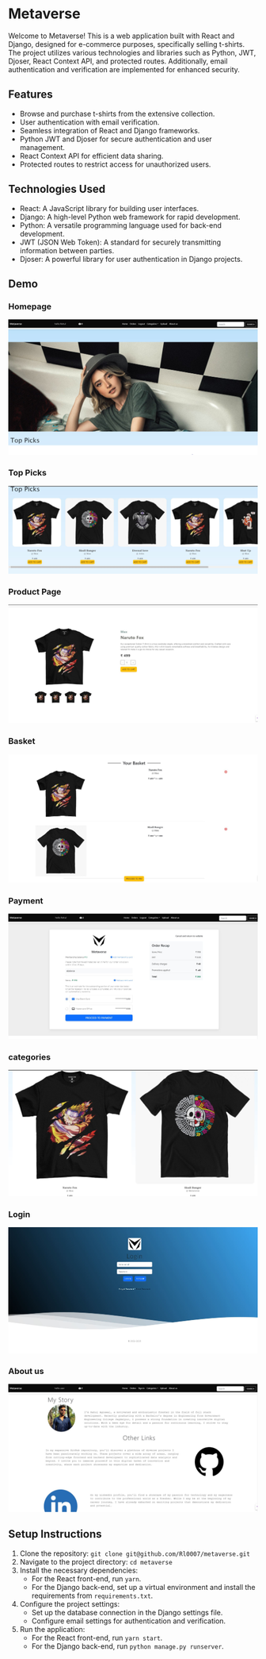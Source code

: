# Metaverse

Welcome to Metaverse! This is a web application built with React and Django, designed for e-commerce purposes, specifically selling t-shirts. The project utilizes various technologies and libraries such as Python, JWT, Djoser, React Context API, and protected routes. Additionally, email authentication and verification are implemented for enhanced security.

## Features

- Browse and purchase t-shirts from the extensive collection.
- User authentication with email verification.
- Seamless integration of React and Django frameworks.
- Python JWT and Djoser for secure authentication and user management.
- React Context API for efficient data sharing.
- Protected routes to restrict access for unauthorized users.

## Technologies Used

- React: A JavaScript library for building user interfaces.
- Django: A high-level Python web framework for rapid development.
- Python: A versatile programming language used for back-end development.
- JWT (JSON Web Token): A standard for securely transmitting information between parties.
- Djoser: A powerful library for user authentication in Django projects.

## Demo

### Homepage

![Homepage](https://github.com/Rl0007/metaverse/blob/master/results/Homepage.JPG)

### Top Picks

![Top picks](https://github.com/Rl0007/metaverse/blob/master/results/top_picks.JPG)

### Product Page

![Product Page](https://github.com/Rl0007/metaverse/blob/master/results/product_page.JPG)

### Basket

![basket](https://github.com/Rl0007/metaverse/blob/master/results/basket.JPG)

### Payment 

![Payment](https://github.com/Rl0007/metaverse/blob/master/results/payment.JPG)

### categories

![categories](https://github.com/Rl0007/metaverse/blob/master/results/categories.JPG)

### Login

![login](https://github.com/Rl0007/metaverse/blob/master/results/login.JPG)

### About us

![About us](https://github.com/Rl0007/metaverse/blob/master/results/about_us.JPG)



## Setup Instructions

1. Clone the repository: `git clone git@github.com/Rl0007/metaverse.git`
2. Navigate to the project directory: `cd metaverse`
3. Install the necessary dependencies:
   - For the React front-end, run `yarn`.
   - For the Django back-end, set up a virtual environment and install the requirements from `requirements.txt`.
4. Configure the project settings:
   - Set up the database connection in the Django settings file.
   - Configure email settings for authentication and verification.
5. Run the application:
   - For the React front-end, run `yarn start`.
   - For the Django back-end, run `python manage.py runserver`.



